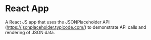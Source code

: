 # React App

A React JS app that uses the JSONPlaceholder API (https://jsonplaceholder.typicode.com/) to demonstrate API calls and rendering of JSON data.

